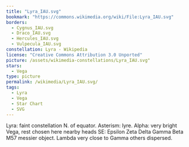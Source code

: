 ```yaml
---
title: "Lyra_IAU.svg"
bookmark: "https://commons.wikimedia.org/wiki/File:Lyra_IAU.svg"
borders:
  - Cygnus_IAU.svg
  - Draco_IAU.svg
  - Hercules_IAU.svg
  - Vulpecula_IAU.svg
constellation: Lyra - Wikipedia
license: "Creative Commons Attribution 3.0 Unported"
picture: /assets/wikimedia-constellations/Lyra_IAU.svg"
stars:
  - Vega
type: picture
permalink: /wikimedia/Lyra_IAU.svg/
tags:
  - Lyra
  - Vega
  - Star Chart
  - SVG
---
```

Lyra: faint constellation N. of equator. Asterism: lyre. Alpha: very bright Vega, rest chosen here nearby heads SE: Epsilon Zeta Delta Gamma Beta M57 messier object. Lambda very close to Gamma others dispersed.